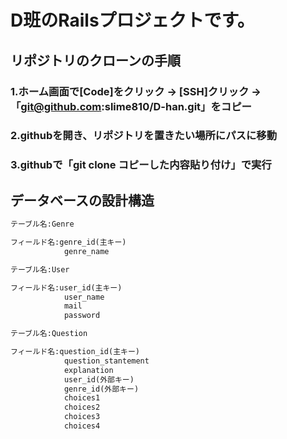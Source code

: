 # D班のRailsプロジェクトです。
## リポジトリのクローンの手順
### 1.ホーム画面で[Code]をクリック -> [SSH]クリック -> 「git@github.com:slime810/D-han.git」をコピー
### 2.githubを開き、リポジトリを置きたい場所にパスに移動
### 3.githubで「git clone コピーした内容貼り付け」で実行

## データベースの設計構造
```txt
テーブル名:Genre

フィールド名:genre_id(主キー)
            genre_name
```
```txt
テーブル名:User

フィールド名:user_id(主キー)
            user_name
            mail
            password
```
```txt
テーブル名:Question

フィールド名:question_id(主キー)
            question_stantement
            explanation
            user_id(外部キー)
            genre_id(外部キー)
            choices1
            choices2
            choices3
            choices4
```

